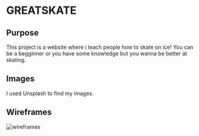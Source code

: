 # GREATSKATE

## Purpose

This project is a website where i teach people how to skate on ice!
You can be a begginner or you have some knowledge but you wanna be better at skating.

## Images

I used Unsplash to find my images.

## Wireframes

![wireframes](untitled.jpg)
